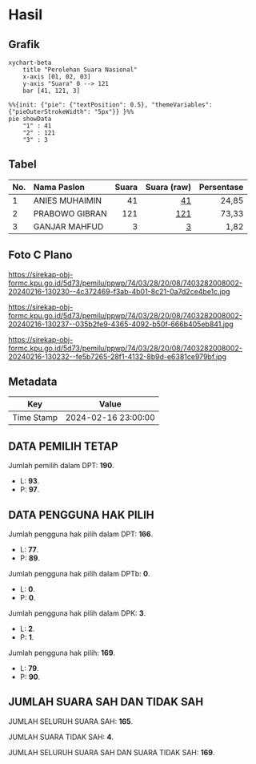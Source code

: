 # Hasil

## Grafik

```mermaid
xychart-beta
    title "Perolehan Suara Nasional"
    x-axis [01, 02, 03]
    y-axis "Suara" 0 --> 121
    bar [41, 121, 3]
```

```mermaid
%%{init: {"pie": {"textPosition": 0.5}, "themeVariables": {"pieOuterStrokeWidth": "5px"}} }%%
pie showData
    "1" : 41
    "2" : 121
    "3" : 3
```

## Tabel

| No. | Nama Paslon    | Suara | Suara (raw) | Persentase |
|:--- |:-------------- | -----:| -----------:| ----------:|
| 1   | ANIES MUHAIMIN | 41    | [41][p-1]   | 24,85      |
| 2   | PRABOWO GIBRAN | 121   | [121][p-2]  | 73,33      |
| 3   | GANJAR MAHFUD  | 3     | [3][p-3]    | 1,82       |


[p-1]: https://github.com/gigit-pemilu/pemilu-2024/blob/main/pilpres/hitung-suara/sub/74-sulawesi-tenggara/sub/03-muna/sub/28-pasir-putih/sub/2008-liwumetingki/sub/002-tps/sub/paslon-1.txt
[p-2]: https://github.com/gigit-pemilu/pemilu-2024/blob/main/pilpres/hitung-suara/sub/74-sulawesi-tenggara/sub/03-muna/sub/28-pasir-putih/sub/2008-liwumetingki/sub/002-tps/sub/paslon-2.txt
[p-3]: https://github.com/gigit-pemilu/pemilu-2024/blob/main/pilpres/hitung-suara/sub/74-sulawesi-tenggara/sub/03-muna/sub/28-pasir-putih/sub/2008-liwumetingki/sub/002-tps/sub/paslon-3.txt

## Foto C Plano

https://sirekap-obj-formc.kpu.go.id/5d73/pemilu/ppwp/74/03/28/20/08/7403282008002-20240216-130230--4c372469-f3ab-4b01-8c21-0a7d2ce4be1c.jpg

https://sirekap-obj-formc.kpu.go.id/5d73/pemilu/ppwp/74/03/28/20/08/7403282008002-20240216-130237--035b2fe9-4365-4092-b50f-666b405eb841.jpg

https://sirekap-obj-formc.kpu.go.id/5d73/pemilu/ppwp/74/03/28/20/08/7403282008002-20240216-130232--fe5b7265-28f1-4132-8b9d-e6381ce979bf.jpg


## Metadata

| Key        | Value               |
| ---------- | ------------------- |
| Time Stamp | 2024-02-16 23:00:00 |


## DATA PEMILIH TETAP

Jumlah pemilih dalam DPT: **190**.
 * L: **93**.
 * P: **97**.

## DATA PENGGUNA HAK PILIH

Jumlah pengguna hak pilih dalam DPT: **166**.
 * L: **77**.
 * P: **89**.

Jumlah pengguna hak pilih dalam DPTb: **0**.
 * L: **0**.
 * P: **0**.

Jumlah pengguna hak pilih dalam DPK: **3**.
 * L: **2**.
 * P: **1**.

Jumlah pengguna hak pilih: **169**.
 * L: **79**.
 * P: **90**.

## JUMLAH SUARA SAH DAN TIDAK SAH

JUMLAH SELURUH SUARA SAH: **165**.

JUMLAH SUARA TIDAK SAH: **4**.

JUMLAH SELURUH SUARA SAH DAN SUARA TIDAK SAH: **169**.


